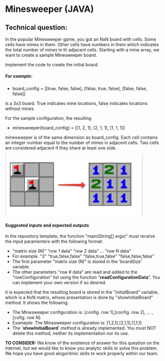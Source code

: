 # Minesweeper (JAVA)

## Technical question:

In the popular Minesweeper game, you got an NxN board with cells. Some cells have mines in them. Other cells have numbers in them which indicates the total number of mines in th adjacent cells. Starting with a mine array, we want to create a sample Minesweeper board.


Implement the code to create the initial board.

##### For example:

- board_config = [[true, false, false],
          [false, true, false],
          [false, false, false]]

is a 3x3 board. True indicates mine locations, false indicates locations without mines.

For the sample configuration, the resulting

- minesweeper(board_config) = [[1, 2, 1],
                              [2, 1, 1],
                              [1, 1, 1]]

minesweeper is of the same dimension as board_config. Each cell contains an integer number equal to the number of mines in adjacent cells. Two cells are considered adjacent if they share at least one side.

![Screenshot](example.png)

#### Suggested inputs and expected outputs

In the repository template, the function "main(String[] args)" must receive the input paramenters with the following format:

- "matrix size (N)" "row 1 data" "row 2 data" ... "row N data"
- For example: "3" "true,false,false" "false,true,false" "false,false,false"
- The first parameter "matrix size (N)" is stored in the 'boardSize' variable.
- The other parameters "row # data" are read and added to the "rowConfiguration" list using the function "**readConfigurationData**". You can implement your own version if so desired.

It is expected that the resulting board is stored in the "initialBoard" variable, which is a NxN matrix, whose presentation is done by "showInitialBoard" method. It shows the following:

- The Minesweeper configuration is: [config. row 1],[config. row 2], ... ,[cofig. row N]
- Exameple: The Minesweeper configuration is: [1,2,1],[2,1,1],[1,1,1]
- The '**showInitialBoard**' method is already implemented. You must NOT delete this method, neither its implementation nor its use.

**TO CONSIDER:** We know of the existence of answer for this question on the internet, but we would like to know you analytic skills to solve this problem. We hope you have good alogoritmic skills to work properly within our team.
